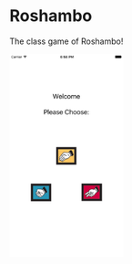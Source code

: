 # Roshambo

The class game of Roshambo!


<img src="https://github.com/yx79/LearningSwift3/blob/master/Roshambo/Roshambo.png" width=200>
